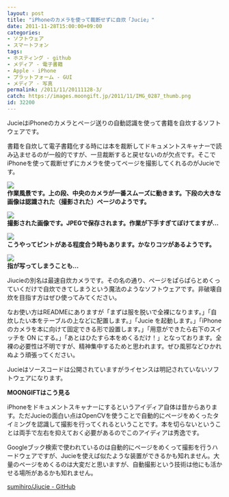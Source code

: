 ```yaml
---
layout: post
title: "iPhoneのカメラを使って裁断せずに自炊「Jucie」"
date: 2011-11-28T15:00:00+09:00
categories:
- ソフトウェア
- スマートフォン
tags: 
- ホスティング - github
- メディア - 電子書籍
- Apple - iPhone
- プラットフォーム - GUI
- メディア - 写真
permalink: /2011/11/20111128-3/
catch: https://images.moongift.jp/2011/11/IMG_0287_thumb.png
id: 32200
---
```

JucieはiPhoneのカメラとページ送りの自動認識を使って書籍を自炊するソフトウェアです。

  

書籍を自炊して電子書籍化する時には本を裁断してドキュメントスキャナーで読み込ませるのが一般的ですが、一旦裁断すると戻せないのが欠点です。そこでiPhoneを使って裁断せずにカメラを使ってページを撮影してくれるのがJucieです。

  

[![](https://images.moongift.jp/2011/11/IMG_0294_thumb.png)](https://images.moongift.jp/2011/11/IMG_0294.png)  
**作業風景です。上の段、中央のカメラが一番スムーズに動きます。下段の大きな画像は認識された（撮影された）ページのようです。**

  

[![](https://images.moongift.jp/2011/11/IMG_0282_thumb.png)](https://images.moongift.jp/2011/11/IMG_0282.jpg)  
**撮影された画像です。JPEGで保存されます。作業が下手すぎてぼけてますが…**

  

[![](https://images.moongift.jp/2011/11/IMG_0287_thumb.png)](https://images.moongift.jp/2011/11/IMG_0287.jpg)  
**こうやってピントがある程度合う時もあります。かなりコツがあるようです。**

  

[![](https://images.moongift.jp/2011/11/IMG_0290_thumb.png)](https://images.moongift.jp/2011/11/IMG_0290.jpg)  
**指が写ってしまうことも…**

  

Jiucieの別名は最速自炊カメラです。その名の通り、ページをぱらぱらとめくっていくだけで自炊できてしまうという魔法のようなソフトウェアです。非破壊自炊を目指す方はぜひ使ってみてください。

  
<!--more-->  

なお使い方はREADMEにありますが「まずは服を脱いで全裸になります。」「自炊したい本をテーブルの上などに配置します。」「Jucie を起動します。」「iPhoneのカメラを本に向けて固定できる形で設置します。」「用意ができたら右下のスイッチを ON にする。」「あとはひたすら本をめくるだけ！」となっております。全裸の必要性は不明ですが、精神集中するためと思われます。ぜひ風邪などひかれぬよう頑張ってください。

  

Jucieはソースコードは公開されていますがライセンスは明記されていないソフトウェアになります。

  
  
  

**MOONGIFTはこう見る**

  

iPhoneをドキュメントスキャナーにするというアイディア自体は昔からあります。ただJucieの面白い点はOpenCVを使うことで自動的にページをめくったタイミングを認識して撮影を行ってくれるということです。本を切らないということは両手で左右を抑えておく必要があるのでこのアイディアは秀逸です。

  

Googleブック検索で使われているのは自動的にページをめくって撮影を行うハードウェアですが、Jucieを使えば似たような装置ができるかも知れません。大量のページをめくるのは大変だと思いますが、自動撮影という技術は他にも活かせる場所があるかも知れません。

  

[sumihiro/Jiucie - GitHub](https://github.com/sumihiro/Jiucie)

